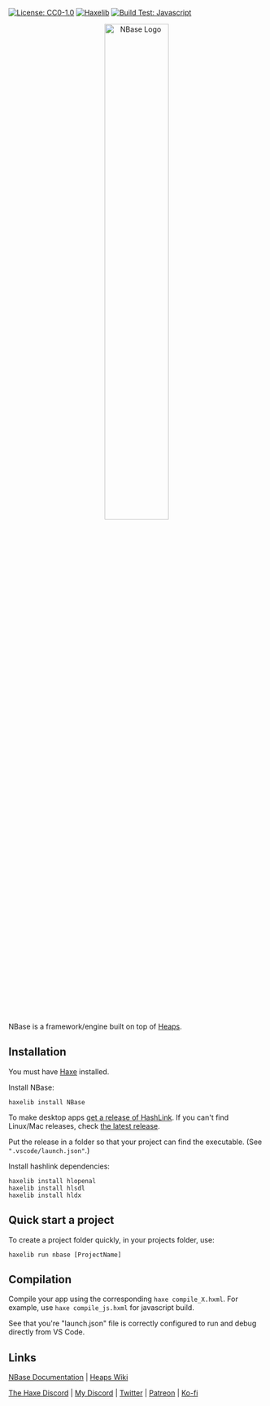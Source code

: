 [![License: CC0-1.0](https://img.shields.io/github/license/NeroGM/NBase?color=e6e6e6&label=License)](https://creativecommons.org/publicdomain/zero/1.0/)
[![Haxelib](https://img.shields.io/github/v/release/NeroGM/NBase?color=ea8220&label=Haxelib)](https://lib.haxe.org/p/NBase/)
[![Build Test: Javascript](https://github.com/NeroGM/NBase/actions/workflows/build_js.yml/badge.svg)](https://github.com/NeroGM/NBase/actions/workflows/build_js.yml)

<p align="center"><img src="https://svgshare.com/i/j2Z.svg" alt="NBase Logo" width="50%"/></p>

NBase is a framework/engine built on top of [Heaps](https://heaps.io).

## Installation

You must have [Haxe](https://haxe.org) installed.

Install NBase:
```
haxelib install NBase
```

To make desktop apps [get a release of HashLink](https://github.com/HaxeFoundation/hashlink/releases). If you can't find Linux/Mac releases, check [the latest release](https://github.com/HaxeFoundation/hashlink/releases/tag/latest).

Put the release in a folder so that your project can find the executable. (See `".vscode/launch.json"`.)

Install hashlink dependencies:
```
haxelib install hlopenal
haxelib install hlsdl
haxelib install hldx
```

## Quick start a project

To create a project folder quickly, in your projects folder, use: 
```
haxelib run nbase [ProjectName]
```

## Compilation

Compile your app using the corresponding `haxe compile_X.hxml`. For example, use `haxe compile_js.hxml` for javascript build.

See that you're "launch.json" file is correctly configured to run and debug directly from VS Code.

## Links

[NBase Documentation](https://nerogm.github.io/NBase/tpl/documentation/nb/index.html) | [Heaps Wiki](https://github.com/HeapsIO/heaps/wiki)

[The Haxe Discord](https://discordapp.com/invite/0uEuWH3spjck73Lo) | [My Discord](https://discord.gg/yb2Ej6YsE3) | [Twitter](https://twitter.com/home) | [Patreon](https://www.patreon.com/NeroGM) | [Ko-fi](https://ko-fi.com/nerogm)